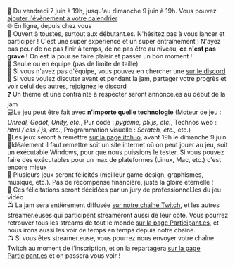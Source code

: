📅 Du vendredi 7 juin à 19h, jusqu'au dimanche 9 juin à 19h. Vous pouvez [ajouter l'évènement à votre calendrier](/meuchejam.ics)<br/>
🌐 En ligne, depuis chez vous<br/>
🤗 Ouvert à toustes, surtout aux débutant.es. N'hésitez pas à vous lancer et participer ! C'est une super expérience et un super entraînement ! N'ayez pas peur de ne pas finir à temps, de ne pas être au niveau, **ce n'est pas grave !** On est là pour se faire plaisir et passer un bon moment !<br/>
👬 Seul.e ou en équipe (pas de limite de taille)<br/>
👬 Si vous n'avez pas d'équipe, vous pouvez en chercher une [sur le discord](https://discord.gg/YhvRqS2wMC)<br/>
💬 Si vous voulez discuter avant et pendant la jam, partager votre progrès et voir celui des autres, [rejoignez le discord](https://discord.gg/TXwxjj7QEt)<br/>
❓ Un thème et une contrainte à respecter seront annoncé.es au début de la jam<br/>
💻Le jeu peut être fait avec **n'importe quelle technologie** (Moteur de jeu : *Unreal, Godot, Unity, etc.*, Pur code : *pygame, p5.js, etc.*, Technos web : *html / css / js, etc.*, Programmation visuelle : *Scratch, etc.*, etc.)<br/>
💾Les jeux seront à remettre [sur la page itch.io](https://itch.io/jam/meuchejam), avant 19h le dimanche 9 juin<br/>
💾Idéalement il faut remettre soit un site internet où on peut jouer au jeu, soit un exécutable Windows, pour que nous puissions le tester. Si vous pouvez faire des exécutables pour un max de plateformes (Linux, Mac, etc.) c'est encore mieux<br/>
🏅 Plusieurs jeux seront félicités (meilleur game design, graphismes, musique, etc.). Pas de récompense financière, juste la gloire éternelle !<br/>
🏅 Ces félicitations seront décidées par un jury de professionnel.les du jeu vidéo<br/>
📺 La jam sera entièrement diffusée [sur notre chaîne Twitch](https://www.twitch.tv/meucheroume), et les autres streamer.euses qui participent streameront aussi de leur côté. Vous pourrez retrouver tous les streams de tout le monde [sur la page Participant.es](/Participantes), et nous irons aussi les voir de temps en temps depuis notre chaîne.<br/>
📺 Si vous êtes streamer.euse, vous pourrez nous envoyer votre chaîne Twitch au moment de l'inscription, et on la repartagera [sur la page Participant.es](/Participantes) et on passera vous voir !